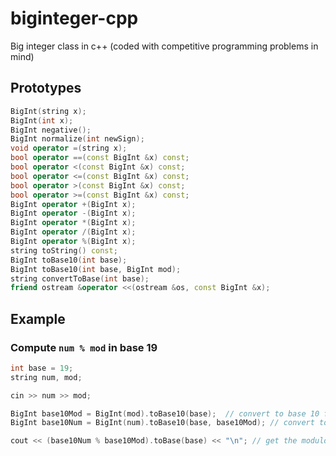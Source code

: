 # biginteger-cpp

Big integer class in c++ (coded with competitive programming problems in mind)

## Prototypes

```c++
BigInt(string x);
BigInt(int x);
BigInt negative();
BigInt normalize(int newSign);
void operator =(string x);
bool operator ==(const BigInt &x) const;
bool operator <(const BigInt &x) const;
bool operator <=(const BigInt &x) const;
bool operator >(const BigInt &x) const;
bool operator >=(const BigInt &x) const;
BigInt operator +(BigInt x);
BigInt operator -(BigInt x);
BigInt operator *(BigInt x);
BigInt operator /(BigInt x);
BigInt operator %(BigInt x);
string toString() const;
BigInt toBase10(int base);
BigInt toBase10(int base, BigInt mod);
string convertToBase(int base);
friend ostream &operator <<(ostream &os, const BigInt &x);
```

## Example
### Compute ```num % mod``` in base 19
```c++
int base = 19;
string num, mod;

cin >> num >> mod;

BigInt base10Mod = BigInt(mod).toBase10(base);  // convert to base 10 from base 'base'
BigInt base10Num = BigInt(num).toBase10(base, base10Mod); // convert to base 10 (and modulo 'base10Mod')

cout << (base10Num % base10Mod).toBase(base) << "\n"; // get the modulo and convert it back to base 'base'
```
